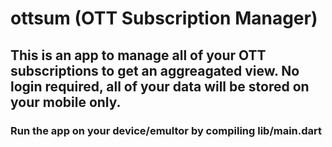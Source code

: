 # ottsum (OTT Subscription Manager)

## This is an app to manage all of your OTT subscriptions to get an aggreagated view. No login required, all of your data will be stored on your mobile only.

### Run the app on your device/emultor by compiling lib/main.dart